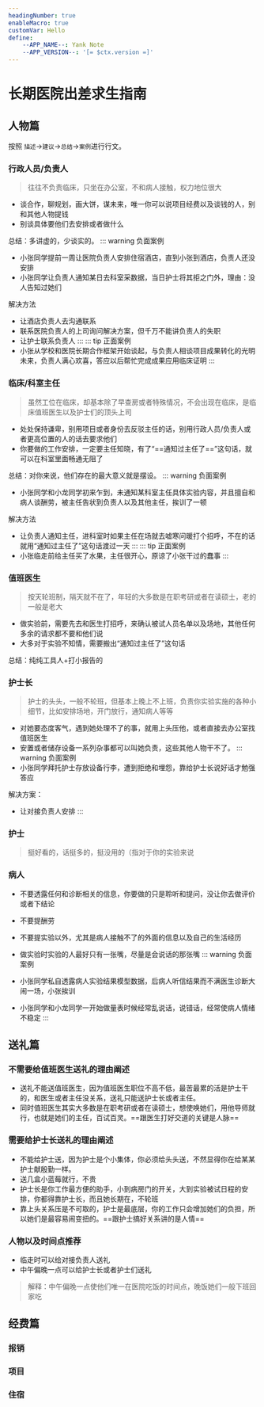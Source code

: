 ```yaml
---
headingNumber: true
enableMacro: true
customVar: Hello
define:
    --APP_NAME--: Yank Note
    --APP_VERSION--: '[= $ctx.version =]'
---
```

# 长期医院出差求生指南
## 人物篇
按照 `描述`->`建议`->`总结`->`案例`进行行文。
### 行政人员/负责人
>往往不负责临床，只坐在办公室，不和病人接触，权力地位很大
- 谈合作，聊规划，画大饼，谋未来，唯一你可以说项目经费以及谈钱的人，别和其他人物提钱
- 别谈具体要他们去安排或者做什么

总结：多讲虚的，少谈实的。
::: warning 负面案例
- 小张同学提前一周让医院负责人安排住宿酒店，直到小张到酒店，负责人还没安排
- 小张同学让负责人通知某日去科室采数据，当日护士将其拒之门外，理由：没人告知过她们

解决方法
- 让酒店负责人去沟通联系
- 联系医院负责人的上司询问解决方案，但千万不能讲负责人的失职
- 让护士联系负责人
:::
::: tip 正面案例
- 小张从学校和医院长期合作框架开始谈起，与负责人相谈项目成果转化的光明未来，负责人满心欢喜，答应以后帮忙完成成果应用临床证明
:::
### 临床/科室主任
>虽然工位在临床，却基本除了早查房或者特殊情况，不会出现在临床，是临床值班医生以及护士们的顶头上司
- 处处保持谦卑，别用项目或者身份去反驳主任的话，别用行政人员/负责人或者更高位置的人的话去要求他们
- 你要做的工作安排，一定要主任知晓，有了“==通知过主任了==”这句话，就可以在科室里面畅通无阻了

总结：对你来说，他们存在的最大意义就是摆设。
::: warning 负面案例
- 小张同学和小龙同学初来乍到，未通知某科室主任具体实验内容，并且擅自和病人谈酬劳，被主任告状到负责人以及其他主任，挨训了一顿

解决方法
- 让负责人通知主任，进科室时如果主任在场就去嘘寒问暖打个招呼，不在的话就用“通知过主任了”这句话渡过一天
:::
::: tip 正面案例
- 小张临走前给主任买了水果，主任很开心，原谅了小张干过的蠢事
:::
### 值班医生
>按天轮班制，隔天就不在了，年轻的大多数是在职考研或者在读硕士，老的一般是老大
- 做实验前，需要先去和医生打招呼，来确认被试人员名单以及场地，其他任何多余的请求都不要和他们说
- 大多对于实验不知情，需要搬出“通知过主任了”这句话

总结：纯纯工具人+打小报告的

### 护士长
>护士的头头，一般不轮班，但基本上晚上不上班，负责你实验实施的各种小细节，比如安排场地，开门放行，通知病人等等
- 对她要态度客气，遇到她处理不了的事，就用上头压他，或者直接去办公室找值班医生
- 安置或者储存设备一系列杂事都可以叫她负责，这些其他人物干不了。
::: warning 负面案例
- 小张同学拜托护士存放设备行李，遭到拒绝和埋怨，靠给护士长说好话才勉强答应

解决方案：
- 让对接负责人安排
:::
### 护士
>挺好看的，话挺多的，挺没用的（指对于你的实验来说
### 病人
- 不要透露任何和诊断相关的信息，你要做的只是聆听和提问，没让你去做评价或者下结论
- 不要提酬劳
- 不要提实验以外，尤其是病人接触不了的外面的信息以及自己的生活经历
- 做实验时实验的人最好只有一张嘴，尽量是会说话的那张嘴
::: warning 负面案例

- 小张同学私自透露病人实验结果模型数据，后病人听信结果而不满医生诊断大闹一场，小张挨训
- 小张同学和小龙同学一开始做量表时候经常乱说话，说错话，经常使病人情绪不稳定
:::


## 送礼篇
### 不需要给值班医生送礼的理由阐述
- 送礼不能送值班医生，因为值班医生职位不高不低，最苦最累的活是护士干的，和医生或者主任没关系，送礼只能送护士长或者主任。
- 同时值班医生其实大多数是在职考研或者在读硕士，想使唤她们，用他导师就行，也就是她们的主任，百试百灵。==跟医生打好交道的关键是人脉==
### 需要给护士长送礼的理由阐述
- 不能给护士送，因为护士是个小集体，你必须给头头送，不然显得你在给某某护士献殷勤一样。
- 送几盒小蓝莓就行，不贵
- 护士长是你工作最方便的助手，小到病房门的开关，大到实验被试日程的安排，你都得靠护士长，而且她长期在，不轮班
- 靠上头关系压是不可取的，护士是最底层，你的工作只会增加她们的负担，所以她们是最容易闹变扭的。==跟护士搞好关系讲的是人情==
### 人物以及时间点推荐
- 临走时可以给对接负责人送礼
- 中午偏晚一点可以给护士长或者护士们送礼
>解释：中午偏晚一点使他们唯一在医院吃饭的时间点，晚饭她们一般下班回家吃

## 经费篇
### 报销
### 项目
### 住宿
